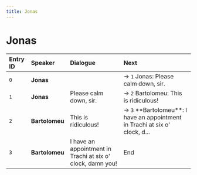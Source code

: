 ```yaml
---
title: Jonas
---
```


# Jonas


| Entry ID | Speaker | Dialogue | Next |
| :------- | :------ | :------- | :------------ |
| `0` | **Jonas** |  | → `1` Jonas: Please calm down, sir\. |
| `1` | **Jonas** | Please calm down, sir\. | → `2` Bartolomeu: This is ridiculous\! |
| `2` | **Bartolomeu** | This is ridiculous\! | → `3` \*\*Bartolomeu\*\*: I have an appointment in Trachi at six o' clock, d\.\.\. |
| `3` | **Bartolomeu** | I have an appointment in Trachi at six o' clock, damn you\! | End |
